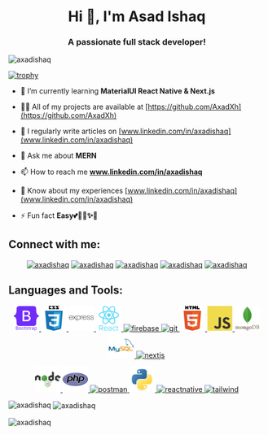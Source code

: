 <h1 align="center">Hi 👋, I'm Asad Ishaq</h1>
<h3 align="center">A passionate full stack developer!</h3>

<p align="left"> <img src="https://komarev.com/ghpvc/?username=axadishaq&label=Profile%20views&color=0e75b6&style=flat" alt="axadishaq" /> </p>

[![trophy](https://github-profile-trophy.vercel.app/axadishaq=ryo-ma)](https://github.com/ryo-ma/github-profile-trophy)

- 🌱 I’m currently learning **MaterialUI React Native & Next.js**

- 👨‍💻 All of my projects are available at [https://github.com/AxadXh](https://github.com/AxadXh)

- 📝 I regularly write articles on [www.linkedin.com/in/axadishaq](www.linkedin.com/in/axadishaq)

- 💬 Ask me about **MERN**

- 📫 How to reach me **www.linkedin.com/in/axadishaq**

- 📄 Know about my experiences [www.linkedin.com/in/axadishaq](www.linkedin.com/in/axadishaq)

- ⚡ Fun fact **Easy💕🤦‍♂️✨😃**

<h2 align="left">Connect with me:</h2>

<p align="center">
<a href="https://twitter.com/axadishaq" target="blank"><img align="center" src="https://raw.githubusercontent.com/rahuldkjain/github-profile-readme-generator/master/src/images/icons/Social/twitter.svg" alt="axadishaq" height="40" width="50" /></a>
<a href="https://linkedin.com/in/axadishaq" target="blank"><img align="center" src="https://raw.githubusercontent.com/rahuldkjain/github-profile-readme-generator/master/src/images/icons/Social/linked-in-alt.svg" alt="axadishaq" height="40" width="50" /></a>
<a href="https://fb.com/axadishaq" target="blank"><img align="center" src="https://raw.githubusercontent.com/rahuldkjain/github-profile-readme-generator/master/src/images/icons/Social/facebook.svg" alt="axadishaq" height="40" width="50" /></a>
<a href="https://instagram.com/axadishaq" target="blank"><img align="center" src="https://raw.githubusercontent.com/rahuldkjain/github-profile-readme-generator/master/src/images/icons/Social/instagram.svg" alt="axadishaq" height="40" width="50" /></a>
<a href="https://www.leetcode.com/axadishaq" target="blank"><img align="center" src="https://raw.githubusercontent.com/rahuldkjain/github-profile-readme-generator/master/src/images/icons/Social/leet-code.svg" alt="axadishaq" height="40" width="50" /></a>

</p>

<h2 align="left">Languages and Tools:</h2>
<p align="center"> <a href="https://getbootstrap.com" target="_blank" rel="noreferrer"> <img src="https://raw.githubusercontent.com/devicons/devicon/master/icons/bootstrap/bootstrap-plain-wordmark.svg" alt="bootstrap" width="50" height="50"/> </a> <a href="https://www.w3schools.com/css/" target="_blank" rel="noreferrer"> <img src="https://raw.githubusercontent.com/devicons/devicon/master/icons/css3/css3-original-wordmark.svg" alt="css3" width="50" height="50"/> </a> <a href="https://expressjs.com" target="_blank" rel="noreferrer"> <img src="https://raw.githubusercontent.com/devicons/devicon/master/icons/express/express-original-wordmark.svg" alt="express" width="50" height="50"/> </a> <a href="https://reactjs.org/" target="_blank" rel="noreferrer"> <img src="https://raw.githubusercontent.com/devicons/devicon/master/icons/react/react-original-wordmark.svg" alt="react" width="50" height="50"/> </a> <a href="https://firebase.google.com/" target="_blank" rel="noreferrer"> <img src="https://www.vectorlogo.zone/logos/firebase/firebase-icon.svg" alt="firebase" width="50" height="50"/> </a> <a href="https://git-scm.com/" target="_blank" rel="noreferrer"> <img src="https://www.vectorlogo.zone/logos/git-scm/git-scm-icon.svg" alt="git" width="50" height="50"/> </a> <a href="https://www.w3.org/html/" target="_blank" rel="noreferrer"> <img src="https://raw.githubusercontent.com/devicons/devicon/master/icons/html5/html5-original-wordmark.svg" alt="html5" width="50" height="50"/> </a> <a href="https://developer.mozilla.org/en-US/docs/Web/JavaScript" target="_blank" rel="noreferrer"> <img src="https://raw.githubusercontent.com/devicons/devicon/master/icons/javascript/javascript-original.svg" alt="javascript" width="50" height="50"/> </a> <a href="https://www.mongodb.com/" target="_blank" rel="noreferrer"> <img src="https://raw.githubusercontent.com/devicons/devicon/master/icons/mongodb/mongodb-original-wordmark.svg" alt="mongodb" width="50" height="50"/> </a> <a href="https://www.mysql.com/" target="_blank" rel="noreferrer"> <img src="https://raw.githubusercontent.com/devicons/devicon/master/icons/mysql/mysql-original-wordmark.svg" alt="mysql" width="50" height="50"/> </a>  <a href="https://nextjs.org/" target="_blank" rel="noreferrer"> <img src="https://cdn.worldvectorlogo.com/logos/nextjs-2.svg" alt="nextjs" width="40" height="40"/> </a></p>
<p align="center"> <a href="https://nodejs.org" target="_blank" rel="noreferrer"> <img src="https://raw.githubusercontent.com/devicons/devicon/master/icons/nodejs/nodejs-original-wordmark.svg" alt="nodejs" width="50" height="50"/> </a> <a href="https://www.php.net" target="_blank" rel="noreferrer"> <img src="https://raw.githubusercontent.com/devicons/devicon/master/icons/php/php-original.svg" alt="php" width="50" height="50"/> </a> <a href="https://postman.com" target="_blank" rel="noreferrer"> <img src="https://www.vectorlogo.zone/logos/getpostman/getpostman-icon.svg" alt="postman" width="50" height="50"/> </a> <a href="https://www.python.org" target="_blank" rel="noreferrer"> <img src="https://raw.githubusercontent.com/devicons/devicon/master/icons/python/python-original.svg" alt="python" width="50" height="50"/> </a>  <a href="https://reactnative.dev/" target="_blank" rel="noreferrer"> <img src="https://reactnative.dev/img/header_logo.svg" alt="reactnative" width="50" height="50"/> </a> <a href="https://tailwindcss.com/" target="_blank" rel="noreferrer"> <img src="https://www.vectorlogo.zone/logos/tailwindcss/tailwindcss-icon.svg" alt="tailwind" width="50" height="50"/> </a> </p>

<p><img align="left" src="https://github-readme-stats.vercel.app/api/top-langs?username=axadishaq&show_icons=true&locale=en&layout=compact" alt="axadishaq" /></p>

<p>&nbsp;<img align="center" src="https://github-readme-stats.vercel.app/api?username=axadishaq&show_icons=true&locale=en" alt="axadishaq" /></p>

<p><img align="center" src="https://github-readme-streak-stats.herokuapp.com/?user=axadishaq&" alt="axadishaq" /></p>


